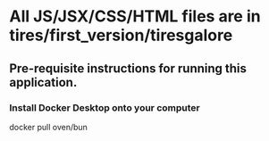 # All JS/JSX/CSS/HTML files are in tires/first_version/tiresgalore

## Pre-requisite instructions for running this application. 

### Install Docker Desktop onto your computer 

docker pull oven/bun


